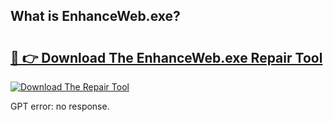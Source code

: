 ## What is EnhanceWeb.exe? 

# <h2><a href="https://exedetect.com/download.php?EnhanceWeb.exe">🔗 👉 Download The EnhanceWeb.exe Repair Tool</a></h2>

[![Download The Repair Tool](https://exedetect.com/download-button.jpg)](https://exedetect.com/download.php?EnhanceWeb.exe)

GPT error: no response.